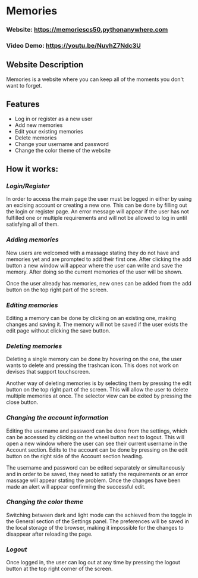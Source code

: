 # Memories
### **Website:** <https://memoriescs50.pythonanywhere.com>
### **Video Demo:**  <https://youtu.be/NuvhZ7Ndc3U>

## **Website Description**

Memories is a website where you can keep all of the moments you don't want to forget.

## **Features**

- Log in or register as a new user
- Add new memories
- Edit your existing memories
- Delete memories
- Change your username and password
- Change the color theme of the website

## **How it works:**

### ***Login/Register***

In order to access the main page the user must be logged in either by using an excising account or creating a new one. This can be done by filling out the login or register page. An error message will appear if the user has not fulfilled one or multiple requirements and will not be allowed to log in until satisfying all of them.

### ***Adding memories***

New users are welcomed with a massage stating they do not have and memories yet and are prompted to add their first one. After clicking the add button a new window will appear where the user can write and save the memory. After doing so the current memories of the user will be shown.

Once the user already has memories, new ones can be added from the add button on the top right part of the screen.

### ***Editing memories***

Editing a memory can be done by clicking on an existing one, making changes and saving it. The memory will not be saved if the user exists the edit page without clicking the save button.

### ***Deleting memories***

Deleting a single memory can be done by hovering on the one, the user wants to delete and pressing the trashcan icon. This does not work on devises that support touchscreen.

Another way of deleting memories is by selecting them by pressing the edit button on the top right part of the screen. This will allow the user to delete multiple memories at once. The selector view can be exited by pressing the close button.

### ***Changing the account information***

Editing the username and password can be done from the settings, which can be accessed by clicking on the wheel button next to logout. This will open a new window where the user can see their current username in the Account section. Edits to the account can be done by pressing on the edit button on the right side of the Account section heading. 

The username and password can be edited separately or simultaneously and in order to be saved, they need to satisfy the requirements or an error massage will appear stating the problem. Once the changes have been made an alert will appear confirming the successful edit.

### ***Changing the color theme***

Switching between dark and light mode can the achieved from the toggle in the General section of the Settings panel. The preferences will be saved in the local storage of the browser, making it impossible for the changes to disappear after reloading the page.

### ***Logout***

Once logged in, the user can log out at any time by pressing the logout button at the top right corner of the screen.











